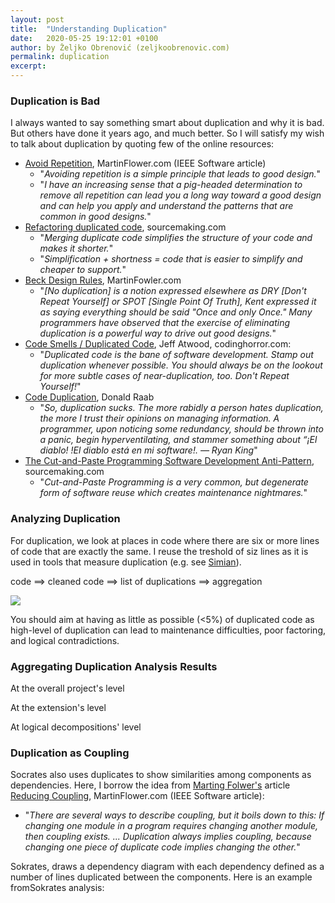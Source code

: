 ```yaml
---
layout: post
title:  "Understanding Duplication"
date:   2020-05-25 19:12:01 +0100
author: by Željko Obrenović (zeljkoobrenovic.com)
permalink: duplication
excerpt:
---
```


### Duplication is Bad

I always wanted to say something smart about duplication and why it is bad. But others have done it years ago, and much better. So I will satisfy my wish to talk about duplication by quoting few of the online resources:

* [Avoid Repetition](https://martinfowler.com/ieeeSoftware/repetition.pdf), MartinFlower.com (IEEE Software article)
   * "*Avoiding repetition is a simple principle that leads to good design.*"
   * "*I have an increasing sense that a pig-headed determination to remove all repetition can lead you a long way toward a good design and can help you apply and understand the patterns that are common in good designs.*"
* [Refactoring duplicated code](https://sourcemaking.com/refactoring/smells/duplicate-code), sourcemaking.com
   * "*Merging duplicate code simplifies the structure of your code and makes it shorter.*"
   * "*Simplification + shortness = code that is easier to simplify and cheaper to support.*"
* [Beck Design Rules](https://martinfowler.com/bliki/BeckDesignRules.html), MartinFowler.com
   * "*[No duplication] is a notion expressed elsewhere as DRY [Don't Repeat Yourself] or SPOT [Single Point Of Truth], Kent expressed it as saying everything should be said "Once and only Once." Many programmers have observed that the exercise of eliminating duplication is a powerful way to drive out good designs.*"
* [Code Smells / Duplicated Code](https://blog.codinghorror.com/code-smells/), Jeff Atwood, codinghorror.com:
   * "*Duplicated code is the bane of software development. Stamp out duplication whenever possible. You should always be on the lookout for more subtle cases of near-duplication, too. Don't Repeat Yourself!*"
* [Code Duplication](https://medium.com/javarevisited/code-duplication-1e1f759a7fe3), Donald Raab
   * "*So, duplication sucks. The more rabidly a person hates duplication, the more I trust their opinions on managing information. A programmer, upon noticing some redundancy, should be thrown into a panic, begin hyperventilating, and stammer something about “¡El diablo! !El diablo está en mi software!. — Ryan King*"
* [The Cut-and-Paste Programming Software Development Anti-Pattern](https://sourcemaking.com/antipatterns/cut-and-paste-programming), sourcemaking.com
   * "*Cut-and-Paste Programming is a very common, but degenerate form of software reuse which creates maintenance nightmares.*"


### Analyzing Duplication

For duplication, we look at places in code where there are six or more lines of code that are exactly the same. I reuse the treshold of siz lines as it is used in tools that measure duplication (e.g. see [Simian](https://www.harukizaemon.com/simian/features.html)).

code ==> cleaned code ==> list of duplications ==> aggregation

![](assets/images/sokrates/duplication-processing.png)

You should aim at having as little as possible (<5%) of duplicated code as high-level of duplication can lead to maintenance difficulties, poor factoring, and logical contradictions.

### Aggregating Duplication Analysis Results

At the overall project's level

At the extension's level

At logical decompositions' level

### Duplication as Coupling

Socrates also uses duplicates to show similarities among components as dependencies. Here, I borrow the idea from [Marting Folwer's](https://martinfowler.com) article [Reducing Coupling](https://martinfowler.com/ieeeSoftware/coupling.pdf), MartinFlower.com (IEEE Software article):
   * "*There are several ways to describe coupling, but it boils down to this: If changing one module in a program requires changing another module, then coupling exists. ... Duplication always implies coupling, because changing one piece of duplicate code implies changing the other.*"

Sokrates, draws a dependency diagram with each dependency defined as a number of lines duplicated between the components. Here is an example fromSokrates analysis:
